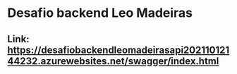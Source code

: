 # Desafio backend Leo Madeiras

## Link: https://desafiobackendleomadeirasapi20211012144232.azurewebsites.net/swagger/index.html
